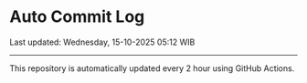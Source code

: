 # Auto Commit Log

Last updated: Wednesday, 15-10-2025 05:12 WIB

---

This repository is automatically updated every 2 hour using GitHub Actions.

